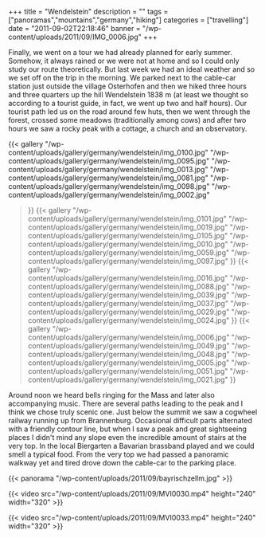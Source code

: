 +++
title = "Wendelstein"
description = ""
tags = ["panoramas","mountains","germany","hiking"]
categories = ["travelling"]
date = "2011-09-02T22:18:46"
banner = "/wp-content/uploads/2011/09/IMG_0006.jpg"
+++

Finally, we went on a tour we had already planned for early summer. Somehow, it always rained or we were not at home and so I could only study our route theoretically.
But last week we had an ideal weather and so we set off on the trip in the morning. We parked next
to the cable-car station just outside the village Osterhofen and then we hiked three hours and
three quarters up the hill Wendelstein 1838 m (at least we thought so according to a tourist guide,
in fact, we went up two and half hours). Our tourist path led us on the road around few huts, then
we went through the forest, crossed some meadows (traditionally among cows) and after two hours we
saw a rocky peak with a cottage, a church and an observatory.

 {{< gallery
    "/wp-content/uploads/gallery/germany/wendelstein/img_0100.jpg"
    "/wp-content/uploads/gallery/germany/wendelstein/img_0095.jpg"
    "/wp-content/uploads/gallery/germany/wendelstein/img_0013.jpg"
    "/wp-content/uploads/gallery/germany/wendelstein/img_0081.jpg"
    "/wp-content/uploads/gallery/germany/wendelstein/img_0098.jpg"
    "/wp-content/uploads/gallery/germany/wendelstein/img_0002.jpg"
>}}
 {{< gallery
    "/wp-content/uploads/gallery/germany/wendelstein/img_0101.jpg"
    "/wp-content/uploads/gallery/germany/wendelstein/img_0019.jpg"
    "/wp-content/uploads/gallery/germany/wendelstein/img_0105.jpg"
    "/wp-content/uploads/gallery/germany/wendelstein/img_0010.jpg"
    "/wp-content/uploads/gallery/germany/wendelstein/img_0059.jpg"
    "/wp-content/uploads/gallery/germany/wendelstein/img_0097.jpg"
>}}
 {{< gallery
    "/wp-content/uploads/gallery/germany/wendelstein/img_0016.jpg"
    "/wp-content/uploads/gallery/germany/wendelstein/img_0088.jpg"
    "/wp-content/uploads/gallery/germany/wendelstein/img_0039.jpg"
    "/wp-content/uploads/gallery/germany/wendelstein/img_0037.jpg"
    "/wp-content/uploads/gallery/germany/wendelstein/img_0029.jpg"
    "/wp-content/uploads/gallery/germany/wendelstein/img_0024.jpg"
>}}
 {{< gallery
    "/wp-content/uploads/gallery/germany/wendelstein/img_0006.jpg"
    "/wp-content/uploads/gallery/germany/wendelstein/img_0049.jpg"
    "/wp-content/uploads/gallery/germany/wendelstein/img_0048.jpg"
    "/wp-content/uploads/gallery/germany/wendelstein/img_0005.jpg"
    "/wp-content/uploads/gallery/germany/wendelstein/img_0051.jpg"
    "/wp-content/uploads/gallery/germany/wendelstein/img_0021.jpg"
>}}

Around noon we heard bells ringing for the Mass and later also accompanying music. There are several
paths leading to the peak and I think we chose truly scenic one. Just below the summit we saw a
cogwheel railway running up from Brannenburg. Occasional difficult parts alternated with a friendly
contour line, but when I saw a peak and great sightseeing places I didn't mind any slope even the
incredible amount of stairs at the very top. In the local Biergarten a Bavarian brassband played
and we could smell a typical food. From the very top we had passed a panoramic walkway yet and
tired drove down the cable-car to the parking place.

{{< panorama "/wp-content/uploads/2011/09/bayrischzellm.jpg"  >}}


{{< video src="/wp-content/uploads/2011/09/MVI0030.mp4" height="240" width="320" >}}



{{< video src="/wp-content/uploads/2011/09/MVI0033.mp4" height="240" width="320" >}}


